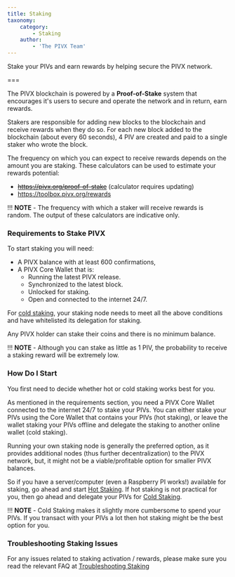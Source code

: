 ```yaml
---
title: Staking
taxonomy:
    category:
        - Staking
    author:
        - 'The PIVX Team'
---
```


Stake your PIVs and earn rewards by helping secure the PIVX network.

===

The PIVX blockchain is powered by a **Proof-of-Stake** system that encourages it's users to secure and operate the network and in return, earn rewards.

Stakers are responsible for adding new blocks to the blockchain and receive rewards when they do so. For each new block added to the blockchain (about every 60 seconds), 4 PIV are created and paid to a single  staker who wrote the block.

The frequency on which you can expect to receive rewards depends on the amount you are staking. These calculators can be used to estimate your rewards potential:

* ~~https://pivx.org/proof-of-stake~~ (calculator requires updating)
* https://toolbox.pivx.org/rewards

!!! **NOTE** - The frequency with which a staker will receive rewards is random. The output of these calculators are indicative only. 

### Requirements to Stake PIVX

To start staking you will need:
* A PIVX balance with at least 600 confirmations,
* A PIVX Core Wallet that is:
  * Running the latest PIVX release.
  * Synchronized to the latest block.
  * Unlocked for staking.
  * Open and connected to the internet 24/7.

For [cold staking](/staking/cold-staking), your staking node needs to meet all the above conditions and have whitelisted its delegation for staking.

Any PIVX holder can stake their coins and there is no minimum balance.

!!! **NOTE** - Although you can stake as little as 1 PIV, the probability to receive a staking reward will be extremely low.

### How Do I Start
You first need to decide whether hot or cold staking works best for you.

As mentioned in the requirements section, you need a PIVX Core Wallet connected to the internet 24/7 to stake your PIVs.
You can either stake your PIVs using the Core Wallet that contains your PIVs (hot staking), or leave the wallet staking your PIVs offline and delegate the staking to another online wallet (cold staking).

Running your own staking node is generally the preferred option, as it provides additional nodes (thus further decentralization) to the PIVX network, but, it might not be a viable/profitable option for smaller PIVX balances.

So if you have a server/computer (even a Raspberry PI works!) available for staking, go ahead and start [Hot Staking](/staking/core-wallet).
If hot staking is not practical for you, then go ahead and delegate your PIVs for [Cold Staking](/staking/cold-staking).

!!! **NOTE** - Cold Staking makes it slightly more cumbersome to spend your PIVs. If you transact with your PIVs a lot then hot staking might be the best option for you.

### Troubleshooting Staking Issues
For any issues related to staking activation / rewards, please make sure you read the relevant FAQ at [Troubleshooting Staking](/staking/staking-faq)
